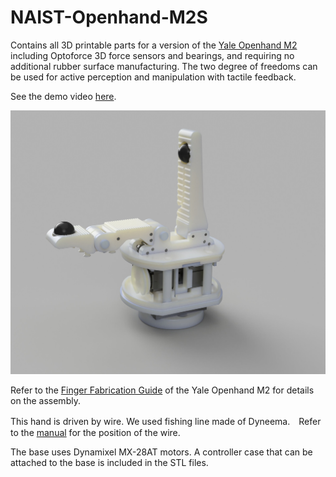 # NAIST-Openhand-M2S

Contains all 3D printable parts for a version of the [Yale Openhand M2](https://www.eng.yale.edu/grablab/openhand/model_m2.html) including Optoforce 3D force sensors and bearings, and requiring no additional rubber surface manufacturing. The two degree of freedoms can be used for active perception and manipulation with tactile feedback.

See the demo video [here](https://youtu.be/vZjTQ-7LhDY).

![](render.jpg)

Refer to the [Finger Fabrication Guide](https://www.eng.yale.edu/grablab/openhand/model%20m2/Fabrication%20-%20Model%20M2%201.0.pdf) of the Yale Openhand M2 for details on the assembly.

This hand is driven by wire. We used fishing line made of Dyneema.　Refer to the [manual](https://www.eng.yale.edu/grablab/openhand/model%20m2/Fabrication%20-%20Model%20M2%201.0.pdf) for the position of the wire.

The base uses Dynamixel MX-28AT motors. A controller case that can be attached to the base is included in the STL files.
